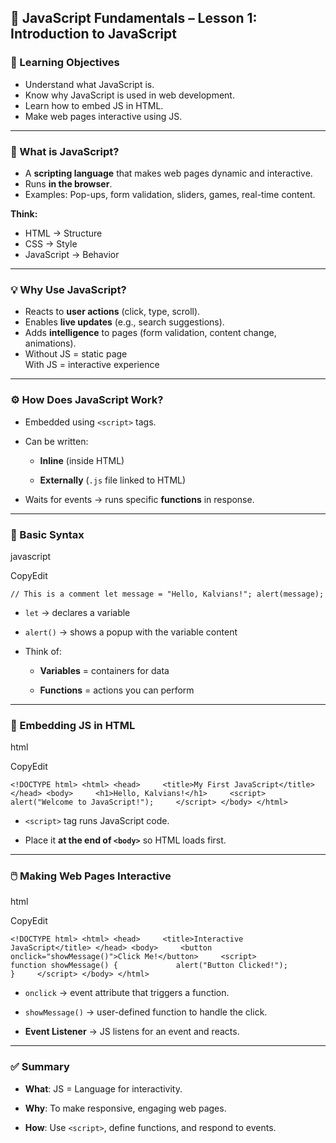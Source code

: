 ## 📘 JavaScript Fundamentals – Lesson 1: Introduction to JavaScript

### 🎯 Learning Objectives

- Understand what JavaScript is.
- Know why JavaScript is used in web development.
- Learn how to embed JS in HTML.
- Make web pages interactive using JS.

---

### 🧠 What is JavaScript?

- A **scripting language** that makes web pages dynamic and interactive.
- Runs **in the browser**.
- Examples: Pop-ups, form validation, sliders, games, real-time content.

**Think:**

- HTML → Structure
- CSS → Style
- JavaScript → Behavior

---

### 💡 Why Use JavaScript?

- Reacts to **user actions** (click, type, scroll).
- Enables **live updates** (e.g., search suggestions).
- Adds **intelligence** to pages (form validation, content change, animations).
- Without JS = static page  
    With JS = interactive experience
    

---

### ⚙️ How Does JavaScript Work?

- Embedded using `<script>` tags.
    
- Can be written:
    
    - **Inline** (inside HTML)
        
    - **Externally** (`.js` file linked to HTML)
        
- Waits for events → runs specific **functions** in response.
    

---

### 🧾 Basic Syntax

javascript

CopyEdit

`// This is a comment let message = "Hello, Kalvians!"; alert(message);`

- `let` → declares a variable
    
- `alert()` → shows a popup with the variable content
    
- Think of:
    
    - **Variables** = containers for data
        
    - **Functions** = actions you can perform
        

---

### 🧩 Embedding JS in HTML

html

CopyEdit

`<!DOCTYPE html> <html> <head>     <title>My First JavaScript</title> </head> <body>     <h1>Hello, Kalvians!</h1>     <script>         alert("Welcome to JavaScript!");     </script> </body> </html>`

- `<script>` tag runs JavaScript code.
    
- Place it **at the end of `<body>`** so HTML loads first.
    

---

### 🖱️ Making Web Pages Interactive

html

CopyEdit

`<!DOCTYPE html> <html> <head>     <title>Interactive JavaScript</title> </head> <body>     <button onclick="showMessage()">Click Me!</button>     <script>         function showMessage() {             alert("Button Clicked!");         }     </script> </body> </html>`

- `onclick` → event attribute that triggers a function.
    
- `showMessage()` → user-defined function to handle the click.
    
- **Event Listener** → JS listens for an event and reacts.
    

---

### ✅ Summary

- **What**: JS = Language for interactivity.
    
- **Why**: To make responsive, engaging web pages.
    
- **How**: Use `<script>`, define functions, and respond to events.